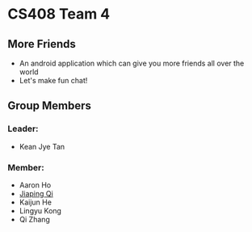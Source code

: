 CS408 Team 4
==============
## More Friends
+ An android application which can give you more friends all over the world<br />
+ Let's make fun chat!<br />

## Group Members
### Leader: 
+ Kean Jye Tan<br />

### Member: 
+ Aaron Ho<br />
+ [Jiaping Qi<br />](http://web.ics.purdue.edu/~qi33/inner.html)
+ Kaijun He<br />
+ Lingyu Kong<br />
+ Qi Zhang<br />
		

